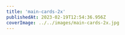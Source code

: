 ```yaml
---
title: 'main-cards-2x'
publishedAt: 2023-02-19T12:54:36.956Z
coverImage: ../../images/main-cards-2x.jpg
---
```

